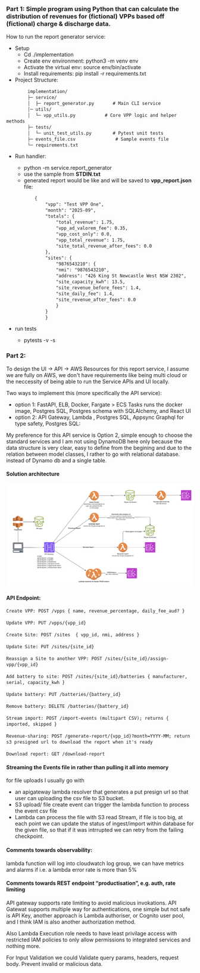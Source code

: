 ### Part 1: Simple program using Python that can calculate the distribution of revenues for (fictional) VPPs based off (fictional) charge & discharge data.


How to run the report generator service:

- Setup
    - Cd ./implementation
    - Create env environment: python3 -m venv env
    - Activate the virtual env: source env/bin/activate
    - Install requirements: pip install -r requirements.txt
- Project Structure:
```
        implementation/
        ├─ service/
        │  ├─ report_generator.py       # Main CLI service
        │─ utils/
        │  └─ vpp_utils.py           # Core VPP logic and helper methods
        ├─ tests/
        │  └─ unit_test_utils.py        # Pytest unit tests
        ├─ events_file.csv               # Sample events file
        └─ requirements.txt
```
- Run handler: 
    - python -m service.report_generator
    - use the sample from **STDIN.txt**
    - generated report would be like and will be saved to **vpp_report.json** file:
        ```
            {
                "vpp": "Test VPP One",
                "month": "2025-09",
                "totals": {
                    "total_revenue": 1.75,
                    "vpp_ad_valorem_fee": 0.35,
                    "vpp_cost_only": 0.0,
                    "vpp_total_revenue": 1.75,
                    "site_total_revenue_after_fees": 0.0
                },
                "sites": {
                    "9876543210": {
                    "nmi": "9876543210",
                    "address": "426 King St Newcastle West NSW 2302",
                    "site_capacity_kwh": 13.5,
                    "site_revenue_before_fees": 1.4,
                    "site_daily_fee": 1.4,
                    "site_revenue_after_fees": 0.0
                    }
                }
                }

        ```

- run tests
    - pytests -v -s


### Part 2:

To design the UI -> API -> AWS Resources for this report service, I assume we are fully on AWS, we don't have requirements like being multi cloud or the neccessity of being able to run the Service APIs and UI locally.

Two ways to implement this (more specifically the API service): 
- option 1: FastAPI, ELB, Docker, Fargate > ECS Tasks runs the docker image, Postgres SQL, Postgres schema with SQLAlchemy, and React UI
- option 2: API Gateway, Lambda , Postgres SQL, Appsync Graphql for type safety, Postgres SQL:


My preference for this API service is Option 2, simple enough to choose the standard services and I am not using DynamoDB here only because the data structure is very clear, easy to define from the begining and due to the relation between model classes, I rather to go with relational database. instead of Dynamo db and a single table. 


#### Solution architecture

![my solution design](./architecture/service-design.png)

#### API Endpoint:
```
Create VPP: POST /vpps { name, revenue_percentage, daily_fee_aud? }

Update VPP: PUT /vpps/{vpp_id} 

Create Site: POST /sites  { vpp_id, nmi, address }

Update Site: PUT /sites/{site_id} 

Reassign a Site to another VPP: POST /sites/{site_id}/assign-vpp/{vpp_id}

Add battery to site: POST /sites/{site_id}/batteries { manufacturer, serial, capacity_kwh }

Update battery: PUT /batteries/{battery_id}

Remove battery: DELETE /batteries/{battery_id} 

Stream import: POST /import-events (multipart CSV); returns { imported, skipped }

Revenue-sharing: POST /generate-report/{vpp_id}?month=YYYY-MM; return s3 presigned url to download the report when it's ready

Download report: GET /download-report

```

#### Streaming the Events file in rather than pulling it all into memory
for file uploads I usually go with 
- an apigateway lambda resolver that generates a put presign url so that user can uploading the csv file to S3 bucket.
- S3 upload/ file create event can trigger the lambda function to process the event csv file
- Lambda can process the file with S3 read Stream, if file is too big, at each point we can update the status of ingest/import within database for the given file, so that if it was intrrupted we can retry from the failing checkpoint.

#### Comments towards observability:
lambda function will log into cloudwatch log group, we can have metrics and alarms if i.e. a lambda error rate is more than 5%

#### Comments towards REST endpoint “productisation”, e.g. auth, rate limiting
API gateway supports rate limiting to avoid malicious invokations.
API Gatewat supports multiple way for authentications, one simple but not safe is API Key, another approach is Lambda authoriser, or Cognito user pool, and I think IAM is also another authorization method. 

Also Lambda Execution role needs to have least privilage access with restricted IAM policies to only allow permissions to integrated services and nothing more. 

For Input Validation we could Validate query params, headers, request body. Prevent invalid or malicious data.


